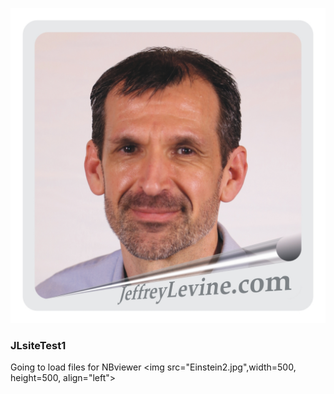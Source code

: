 ![Jupyter notebook example](Me.jpg)
### JLsiteTest1
Going to load files for NBviewer
<img src="Einstein2.jpg",width=500, height=500, align="left">
